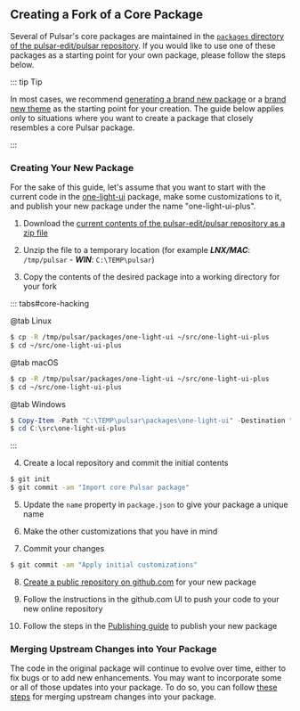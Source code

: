 ## Creating a Fork of a Core Package

Several of Pulsar's core packages are maintained in the
[`packages` directory of the pulsar-edit/pulsar repository](https://github.com/pulsar-edit/pulsar/tree/master/packages).
If you would like to use one of these packages as a starting point for your own
package, please follow the steps below.

::: tip Tip

In most cases, we recommend [generating a brand new package](#package-generator)
or a [brand new theme](#creating-a-syntax-theme) as the starting point for your
creation. The guide below applies only to situations where you want to create a
package that closely resembles a core Pulsar package.

:::

### Creating Your New Package

<!--Could this be made better with GH CLI?-->

For the sake of this guide, let's assume that you want to start with the current
code in the [one-light-ui](https://github.com/pulsar-edit/pulsar/tree/master/packages/one-light-ui)
package, make some customizations to it, and publish your new package under the
name "one-light-ui-plus".

1. Download the [current contents of the pulsar-edit/pulsar repository as a zip file](https://github.com/pulsar-edit/pulsar/archive/master.zip)

2. Unzip the file to a temporary location (for example
   **_LNX/MAC_**: `/tmp/pulsar` -
   **_WIN_**: `C:\TEMP\pulsar`)

3. Copy the contents of the desired package into a working directory for your
   fork

::: tabs#core-hacking

@tab Linux

```sh
$ cp -R /tmp/pulsar/packages/one-light-ui ~/src/one-light-ui-plus
$ cd ~/src/one-light-ui-plus
```

@tab macOS

```sh
$ cp -R /tmp/pulsar/packages/one-light-ui ~/src/one-light-ui-plus
$ cd ~/src/one-light-ui-plus

```

@tab Windows

```powershell
$ Copy-Item -Path "C:\TEMP\pulsar\packages\one-light-ui" -Destination "C:\src\one-light-ui-plus" -Recurse -Force
$ cd C:\src\one-light-ui-plus
```

:::

4. Create a local repository and commit the initial contents

```sh
$ git init
$ git commit -am "Import core Pulsar package"
```

5. Update the `name` property in `package.json` to give your package a unique
   name

6. Make the other customizations that you have in mind

7. Commit your changes

```sh
$ git commit -am "Apply initial customizations"
```

8. [Create a public repository on github.com](https://help.github.com/articles/create-a-repo/)
   for your new package

9. Follow the instructions in the github.com UI to push your code to your new
   online repository

10. Follow the steps in the [Publishing guide](#publishing) to publish your new
    package

### Merging Upstream Changes into Your Package

The code in the original package will continue to evolve over time, either to
fix bugs or to add new enhancements. You may want to incorporate some or all of
those updates into your package. To do so, you can follow [these steps](#maintaining-a-fork-of-a-core-package)
for merging upstream changes into your package.
